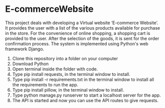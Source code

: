 # E-commerceWebsite
This project deals with developing a Virtual website ‘E-commerce Website’. It provides the user with a list of the various products available for purchase in the store. For the convenience of online shopping, a shopping cart is provided to the user. After the selection of the goods, it is sent for the order confirmation process. The system is implemented using Python's web framework Django.

1. Clone this repository into a folder on your computer
2. Download Python
3. Open terminal inside the folder with code.
4. Type pip install requests, in the terminal window to install.
5. Type pip install -r requirements.txt in the terminal window to install all the requirements to run the app.
6. Type pip install pillow, in the terminal window to install.
7. Type python manage.py runserver to start a localhost server for the app.
8. The API is started and now you can use the API routes to give requests.